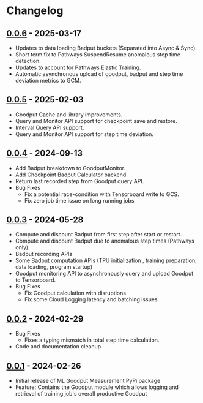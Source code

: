 # Changelog

<!--

Changelog follow the https://keepachangelog.com/ standard (at least the headers)

This allows:

* auto-parsing release notes during the automated releases from github-action:
  https://github.com/marketplace/actions/pypi-github-auto-release
* Have clickable headers in the rendered markdown

To release a new version (e.g. from `1.0.0` -> `2.0.0`):

* Create a new `# [0.0.1] - YYYY-MM-DD` header and add the current
  `[Unreleased]` notes.
* At the end of the file:
  * Define the new link url:
  `[0.0.1]: https://github.com/AI-Hypercomputer/ml-goodput-measurement/compare/v1.0.0...v2.0.0`
  * Update the `[Unreleased]` url: `v1.0.0...HEAD` -> `v2.0.0...HEAD`

-->

## [0.0.6] - 2025-03-17

* Updates to data loading Badput buckets (Separated into Async & Sync).
* Short term fix to Pathways SuspendResume anomalous step time detection.
* Updates to account for Pathways Elastic Training.
* Automatic asynchronous upload of goodput, badput and step time deviation metrics to GCM.

## [0.0.5] - 2025-02-03

* Goodput Cache and library improvements.
* Query and Monitor API support for checkpoint save and restore.
* Interval Query API support.
* Query and Monitor API support for step time deviation.

## [0.0.4] - 2024-09-13

* Add Badput breakdown to GoodputMonitor.
* Add Checkpoint Badput Calculator backend.
* Return last recorded step from Goodput query API.
* Bug Fixes
  * Fix a potential race-condition with Tensorboard write to GCS.
  * Fix zero job time issue on long running jobs

## [0.0.3] - 2024-05-28

* Compute and discount Badput from first step after start or restart.
* Compute and discount Badput due to anomalous step times (Pathways only).
* Badput recording APIs
* Some Badput computation APIs (TPU initialization , training preparation, data loading, program startup)
* Goodput monitoring API to asynchronously query and upload Goodput to Tensorboard.
* Bug Fixes
  * Fix Goodput calculation with disruptions
  * Fix some Cloud Logging latency and batching issues.

## [0.0.2] - 2024-02-29

* Bug Fixes
  * Fixes a typing mismatch in total step time calculation.
* Code and documentation cleanup

## [0.0.1] - 2024-02-26

* Initial release of ML Goodput Measurement PyPi package
* Feature: Contains the Goodput module which allows logging and retrieval of training job's overall productive Goodput

[0.0.6]: https://github.com/AI-Hypercomputer/ml-goodput-measurement/compare/v0.0.5...v0.0.6
[0.0.5]: https://github.com/AI-Hypercomputer/ml-goodput-measurement/compare/v0.0.4...v0.0.5
[0.0.4]: https://github.com/AI-Hypercomputer/ml-goodput-measurement/compare/v0.0.3...v0.0.4
[0.0.3]: https://github.com/AI-Hypercomputer/ml-goodput-measurement/compare/v0.0.2...v0.0.3
[0.0.2]: https://github.com/AI-Hypercomputer/ml-goodput-measurement/compare/v0.0.1...v0.0.2
[0.0.1]: https://github.com/AI-Hypercomputer/ml-goodput-measurement/releases/tag/v0.0.1
